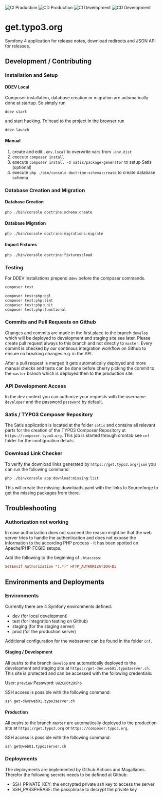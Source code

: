 ![CI Production](https://github.com/TYPO3/get.typo3.org/workflows/Integration%20(CI)/badge.svg)
![CD Production](https://github.com/TYPO3/get.typo3.org/workflows/Deployment%20(CD)/badge.svg)
![CI Development](https://github.com/TYPO3/get.typo3.org/workflows/Integration%20(CI)/badge.svg?branch=develop)
![CD Development](https://github.com/TYPO3/get.typo3.org/workflows/Deployment%20(CD)/badge.svg?branch=develop)

# get.typo3.org

Symfony 4 application for release notes, download redirects and JSON API for
releases.

## Development / Contributing

### Installation and Setup

#### DDEV Local

Composer installation, database creation or migration are automatically done at
startup. So simply run

`ddev start`

and start hacking. To head to the project in the browser run

`ddev launch`

#### Manual

1. create and edit `.env.local` to overwrite vars from `.env.dist`
1. execute `composer install`
1. execute `composer install -d satis/package-generator` to setup Satis (optional)
1. execute `php ./bin/console doctrine:schema:create` to create database schema

### Database Creation and Migration

#### Database Creation

```bash
php ./bin/console doctrine:schema:create
```

#### Database Migration

```bash
php ./bin/console doctrine:migrations:migrate
```

#### Import Fixtures

```bash
php ./bin/console doctrine:fixtures:load
```

### Testing

For DDEV installations prepend `ddev` before the composer commands.

```bash
composer test

composer test:php:cgl
composer test:php:lint
composer test:php:unit
composer test:php:functional
```

### Commits and Pull Requests on Github

Changes and commits are made in the first place to the branch `develop` which
will be deployed to development and staging site see later. Please create
pull request always to this branch and not directly to `master`. Every commit
is checked by our continous integration workflow on Github to ensure no
breaking changes e.g. in the API.

After a pull request is merged it gets automatically deployed and more manual
checks and tests can be done before cherry picking the commit to the `master`
branch which is deployed then to the production site.

### API Development Access

In the dev context you can authorize your requests with the username `developer`
and the password `password` by default.

### Satis / TYPO3 Composer Repository

The Satis application is located at the folder `satis` and contains all relevant
parts for the creation of the TYPO3 Composer Repository at
`https://composer.typo3.org`. This job is started through crontab see `cnf`
folder for the configuration details.

### Download Link Checker

To verify the download links generated by `https://get.typo3.org/json` you can
run the following command:

```bash
php ./bin/console app:download:missing:list
```

This will create the missing-downloads.yaml with the links to Sourceforge to get
the missing packages from there.

## Troubleshooting

### Authorization not working

In case authorization does not succeed the reason might be that the web server
tries to handle the authentication and does not expose the information to the
according PHP process - it has been spotted on Apache/PHP-FCGID setups.

Add the following to the beginning of `.htaccess`:

```conf
SetEnvIf Authorization "(.*)" HTTP_AUTHORIZATION=$1
```

## Environments and Deployments

### Environments

Currently there are 4 Symfony environments defined:

* dev (for local development)
* test (for integration testing on Github)
* staging (for the staging server)
* prod (for the production server)

Additional configuration for the webserver can be found in the folder `cnf`.

#### Staging / Development

All pushs to the branch `develop` are automatically deployed to the development
and staging site at `https://get-dev.web01.typo3server.ch`. This site is
protected and can be accessed with the following credentials:

User: `preview`
Password: `U@2C@3t295hb`

SSH access is possible with the following command:

`ssh get-dev@web01.typo3server.ch`

#### Production

All pushs to the branch `master` are automatically deployed to the production
site at `https://get.typo3.org` or `https://composer.typo3.org`.

SSH access is possible with the following command:

`ssh get@web01.typo3server.ch`

### Deployments

The deployments are implemented by Github Actions and Magallanes. Therefor the
following secrets needs to be defined at Github:

* SSH_PRIVATE_KEY: the encrypted private ssh key to access the server
* SSH_PASSPHRASE: the passphrase to decrypt the private key
